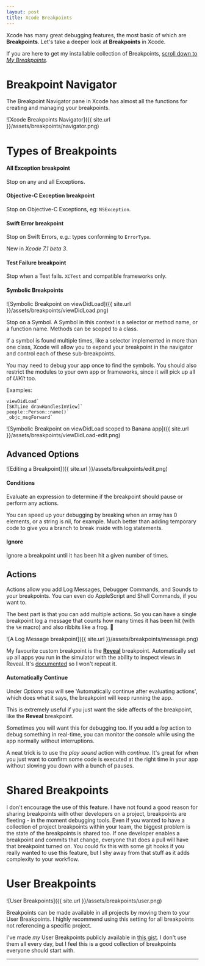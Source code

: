 ```yaml
---
layout: post
title: Xcode Breakpoints
---
```


Xcode has many great debugging features, the most basic of which are **Breakpoints**. Let's take a deeper look at **Breakpoints** in Xcode.

If you are here to get my installable collection of Breakpoints, <a href="#mybreakpoints" >scroll down to *My Breakpoints*</a>.

# Breakpoint Navigator

The Breakpoint Navigator pane in Xcode has almost all the functions for creating and managing your breakpoints.

![Xcode Breakpoints Navigator]({{ site.url }}/assets/breakpoints/navigator.png)

# Types of Breakpoints 

#### All Exception breakpoint

Stop on any and all Exceptions.

#### Objective-C Exception breakpoint

Stop on Objective-C Exceptions, eg: `NSException`.

#### Swift Error breakpoint

Stop on Swift Errors, e.g.: types conforming to `ErrorType`.

New in *Xcode 7.1 beta 3*.

#### Test Failure breakpoint

Stop when a Test fails. `XCTest` and compatible frameworks only.

#### Symbolic Breakpoints

![Symbolic Breakpoint on viewDidLoad]({{ site.url }}/assets/breakpoints/viewDidLoad.png)

Stop on a Symbol. A Symbol in this context is a selector or method name, or a function name. Methods can be scoped to a class.

If a symbol is found multiple times, like a selector implemented in more than one class, Xcode will allow you to expand your breakpoint in the navigator and control each of these sub-breakpoints.

You may need to debug your app once to find the symbols. You should also restrict the modules to your own app or frameworks, since it will pick up all of *UIKit* too.

Examples:  

    viewDidLoad`  
    [SKTLine drawHandlesInView]`  
    people::Person::name()`  
    _objc_msgForward`  

![Symbolic Breakpoint on viewDidLoad scoped to Banana app]({{ site.url }}/assets/breakpoints/viewDidLoad-edit.png)

## Advanced Options

![Editing a Breakpoint]({{ site.url }}/assets/breakpoints/edit.png)

#### Conditions

Evaluate an expression to determine if the breakpoint should pause or perform any actions.

You can speed up your debugging by breaking when an array has 0 elements, or a string is nil, for example. Much better than adding temporary code to give you a branch to break inside with log statements.

#### Ignore

Ignore a breakpoint until it has been hit a given number of times.

## Actions

Actions allow you add Log Messages, Debugger Commands, and Sounds to your breakpoints.
You can even do AppleScript and Shell Commands, if you want to.

The best part is that you can add multiple actions. So you can have a single breakpoint log a message that counts how many times it has been hit (with the `%H` macro) and also ribbits like a frog. :frog:

![A Log Message breakpoint]({{ site.url }}/assets/breakpoints/message.png)

My favourite custom breakpoint is the [**Reveal**](http://revealapp.com/) breakpoint.
Automatically set up all apps you run in the simulator with the ability to inspect views in Reveal. It's [documented](http://support.revealapp.com/kb/getting-started/integrating-reveal-load-reveal-without-changing-your-xcode-project) so I won't repeat it.

#### Automatically Continue

Under *Options* you will see 'Automatically continue after evaluating actions', which does what it says, the breakpoint will keep running the app.

This is extremely useful if you just want the side affects of the breakpoint, like the **Reveal** breakpoint.

Sometimes you will want this for debugging too. If you add a *log* action to debug something in real-time, you can monitor the console while using the app normally without interruptions.

A neat trick is to use the *play sound* action with *continue*. It's great for when you just want to confirm some code is executed at the right time in your app without slowing you down with a bunch of pauses.

# Shared Breakpoints

I don't encourage the use of this feature. I have not found a good reason for sharing breakpoints with other developers on a project, breakpoints are fleeting - in the moment debugging tools.
Even if you wanted to have a collection of project breakpoints within your team, the biggest problem is the state of the breakpoints is shared too. If one developer enables a breakpoint and commits that change, everyone that does a pull will have that breakpoint turned on.
You could fix this with some git hooks if you really wanted to use this feature, but I shy away from that stuff as it adds complexity to your workflow.

# User Breakpoints

![User Breakpoints]({{ site.url }}/assets/breakpoints/user.png)

Breakpoints can be made available in all projects by moving them to your User Breakpoints. I highly recommend using this setting for all breakpoints not referencing a specific project.

I've made *my* User Breakpoints publicly available in [this gist](https://gist.github.com/Ashton-W/5c1ede17f8cec1f8b529). I don't use them all every day, but I feel this is a good collection of breakpoints everyone should start with.

---

<a id="mybreakpoints"><a/>

<script src="https://gist.github.com/Ashton-W/5c1ede17f8cec1f8b529.js?file=README.md"></script>
